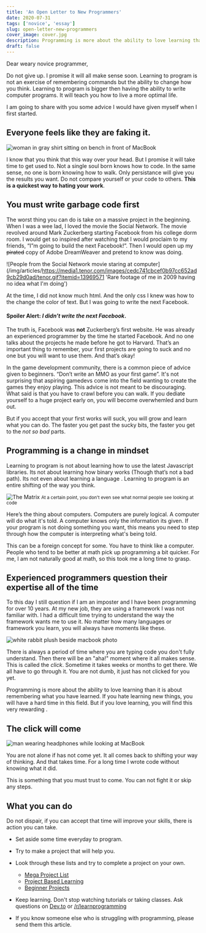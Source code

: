 ```yaml
---
title: 'An Open Letter to New Programmers'
date: 2020-07-31
tags: ['novice', 'essay']
slug: open-letter-new-programmers
cover_image: cover.jpg
description: Programming is more about the ability to love learning than it is about remembering what you have learned
draft: false
---
```


Dear weary novice programmer,

Do not give up. I promise it will all make sense soon. Learning to program is not an exercise of remembering commands but the ability to change how you think. Learning to program is bigger then having the ability to write computer programs. It will teach you how to live a more optimal life.

I am going to share with you some advice I would have given myself when I first started.

## Everyone feels like they are faking it.

![woman in gray shirt sitting on bench in front of MacBook](/img/articles/faking-it.jpg 'Photo by Christin Hume')

I know that you think that this way over your head. But I promise it will take time to get used to. Not a single soul born knows how to code. In the same sense, no one is born knowing how to walk. Only persistance will give you the results you want. Do not compare yourself or your code to others. **This is a quickest way to hating your work**.

## You must write garbage code first

The worst thing you can do is take on a massive project in the beginning. When I was a wee lad, I loved the movie the Social Network. The movie revolved around Mark Zuckerberg starting Facebook from his college dorm room. I would get so inspired after watching that I would proclaim to my friends, “I”m going to build the next Facebook!”. Then I would open up my ~~pirated~~ copy of Adobe DreamWeaver and pretend to know was doing.

![People from the Social Network   movie staring at computer](/img/articles/https://media1.tenor.com/images/cedc741cbcef0b97cc652ad9cb29d0ad/tenor.gif?itemid=13969571 'Rare footage of me in 2009 having no idea what I'm doing')

At the time, I did not know much html. And the only css I knew was how to the change the color of text. But I was going to write the next Facebook.

#### Spoiler Alert: _I didn’t write the next Facebook_.

The truth is, Facebook was **not** Zuckerberg’s first website. He was already an experienced programmer by the time he started Facebook. And no one talks about the projects he made before he got to Harvard. That’s an important thing to remember, your first projects are going to suck and no one but you will want to use them. And that’s okay!

In the game development community, there is a common piece of advice given to beginners. “Don’t write an MMO as your first game”. It's not surprising that aspiring gamedevs come into the field wanting to create the games they enjoy playing. This advice is not meant to be discouraging. What said is that you have to crawl before you can walk. If you dediate yourself to a huge project early on, you will become overwhemled and burn out.

But if you accept that your first works will suck, you will grow and learn what you can do. The faster you get past the sucky bits, the faster you get to the _not so bad_ parts.

## Programming is a change in mindset

Learning to program is not about learning how to use the latest Javascript libraries. Its not about learning how binary works (Though that’s not a bad path). Its not even about learning a language . Learning to program is an entire shifting of the way you think.

![The Matrix](/img/articles/https://media1.tenor.com/images/5505bcb204761c1f9c979a085d5fd4ec/tenor.gif?itemid=8390287)
<small>
At a certain point, you don't even see what normal people see looking at code
</small>

Here’s the thing about computers. Computers are purely logical. A computer will do what it's told. A computer knows only the information its given. If your program is not doing something you want, this means you need to step through how the computer is interpreting what's being told.

This can be a foreign concept for some. You have to think like a computer. People who tend to be better at math pick up programming a bit quicker. For me, I am not naturally good at math, so this took me a long time to grasp.

## Experienced programmers question their expertise all of the time

To this day I still question if I am an imposter and I have been programming for over 10 years. At my new job, they are using a framework I was not familiar with. I had a difficult time trying to understand the way the framework wants me to use it. No matter how many languages or framework you learn, you will always have moments like these.

![white rabbit plush beside macbook photo](/img/articles/question-cat.jpg 'Photo by Outer Digit')

There is always a period of time where you are typing code you don't fully understand. Then there will be an "aha!" moment where it all makes sense. This is called the _click_. Sometime it takes weeks or months to get there. We all have to go through it. You are not dumb, it just has not clicked for you yet.

Programming is more about the ability to love learning than it is about remembering what you have learned. If you hate learning new things, you will have a hard time in this field. But if you love learning, you will find this very rewarding .

## The click will come

![man wearing headphones while looking at MacBook](/img/articles/conclusion.jpg 'Photo by Miguelangel Miquelena')

You are not alone if has not come yet. It all comes back to shifting your way of thinking. And that takes time. For a long time I wrote code without knowing what it did.

This is something that you must trust to come. You can not fight it or skip any steps.

## What you can do

Do not dispair, if you can accept that time will improve your skills, there is action you can take.

- Set aside some time everyday to program.

- Try to make a project that will help you.
- Look through these lists and try to complete a project on your own.
  - [Mega Project List](https://github.com/karan/Projects)
  - [Project Based Learning](https://github.com/tuvtran/project-based-learning)
  - [Beginner Projects](https://github.com/jorgegonzalez/beginner-projects)
- Keep learning. Don't stop watching tutorials or taking classes. Ask questions on [Dev.to](https://dev.to) or [/r/learnprogramming](https://reddit.com/r/learnprogramming)
- If you know someone else who is struggling with programming, please send them this article.

<!-- <SubscribeForm title="One last thing you can do">
You could subscribe to my newsletter. I have made it my goal to write monthly articles to help programmers with the topics that <i>no one</i> is talking about. This includes <strong>mental health, burnout, and self care</strong>.  I will <strong>never</strong> spam you and you can unsubscribe at any time.
</SubscribeForm> -->
